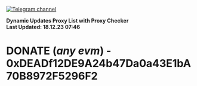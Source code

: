 [![Telegram channel](https://img.shields.io/endpoint?url=https://runkit.io/damiankrawczyk/telegram-badge/branches/master?url=https://t.me/n4z4v0d)](https://t.me/n4z4v0d) 

**Dynamic Updates Proxy List with Proxy Checker**  
**Last Updated: 18.12.23 07:46**

# DONATE (_any evm_) - 0xDEADf12DE9A24b47Da0a43E1bA70B8972F5296F2
